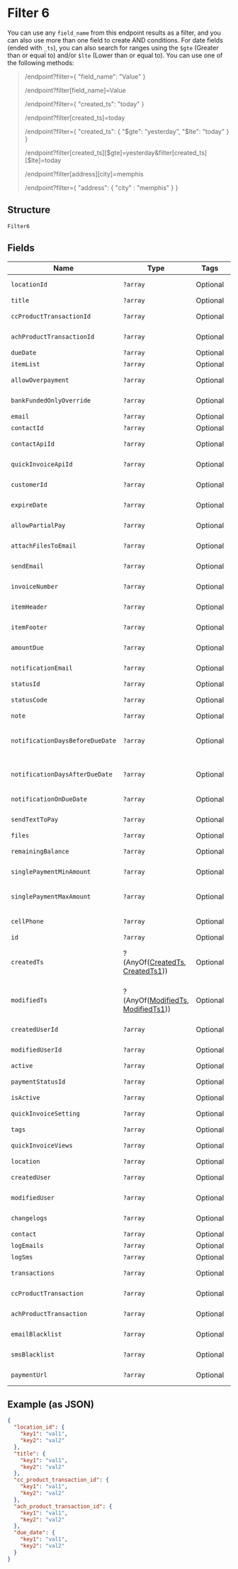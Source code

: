 
# Filter 6

You can use any `field_name` from this endpoint results as a filter, and you can also use more than one field to create AND conditions. For date fields (ended with `_ts`), you can also search for ranges using the `$gte` (Greater than or equal to) and/or  `$lte` (Lower than or equal to). You can use one of the following methods:

> /endpoint?filter={ "field_name": "Value" }
> 
> /endpoint?filter[field_name]=Value
> 
> /endpoint?filter={ "created_ts": "today" }
> 
> /endpoint?filter[created_ts]=today
> 
> /endpoint?filter={ "created_ts": { "$gte": "yesterday", "$lte": "today" } }
> 
> /endpoint?filter[created_ts][$gte]=yesterday&filter[created_ts][$lte]=today
> 
> /endpoint?filter[address][city]=memphis
> 
> /endpoint?filter={ "address": { "city" : "memphis" } }

## Structure

`Filter6`

## Fields

| Name | Type | Tags | Description | Getter | Setter |
|  --- | --- | --- | --- | --- | --- |
| `locationId` | `?array` | Optional | - | getLocationId(): ?array | setLocationId(?array locationId): void |
| `title` | `?array` | Optional | - | getTitle(): ?array | setTitle(?array title): void |
| `ccProductTransactionId` | `?array` | Optional | - | getCcProductTransactionId(): ?array | setCcProductTransactionId(?array ccProductTransactionId): void |
| `achProductTransactionId` | `?array` | Optional | - | getAchProductTransactionId(): ?array | setAchProductTransactionId(?array achProductTransactionId): void |
| `dueDate` | `?array` | Optional | - | getDueDate(): ?array | setDueDate(?array dueDate): void |
| `itemList` | `?array` | Optional | - | getItemList(): ?array | setItemList(?array itemList): void |
| `allowOverpayment` | `?array` | Optional | - | getAllowOverpayment(): ?array | setAllowOverpayment(?array allowOverpayment): void |
| `bankFundedOnlyOverride` | `?array` | Optional | - | getBankFundedOnlyOverride(): ?array | setBankFundedOnlyOverride(?array bankFundedOnlyOverride): void |
| `email` | `?array` | Optional | - | getEmail(): ?array | setEmail(?array email): void |
| `contactId` | `?array` | Optional | - | getContactId(): ?array | setContactId(?array contactId): void |
| `contactApiId` | `?array` | Optional | - | getContactApiId(): ?array | setContactApiId(?array contactApiId): void |
| `quickInvoiceApiId` | `?array` | Optional | - | getQuickInvoiceApiId(): ?array | setQuickInvoiceApiId(?array quickInvoiceApiId): void |
| `customerId` | `?array` | Optional | - | getCustomerId(): ?array | setCustomerId(?array customerId): void |
| `expireDate` | `?array` | Optional | - | getExpireDate(): ?array | setExpireDate(?array expireDate): void |
| `allowPartialPay` | `?array` | Optional | - | getAllowPartialPay(): ?array | setAllowPartialPay(?array allowPartialPay): void |
| `attachFilesToEmail` | `?array` | Optional | - | getAttachFilesToEmail(): ?array | setAttachFilesToEmail(?array attachFilesToEmail): void |
| `sendEmail` | `?array` | Optional | - | getSendEmail(): ?array | setSendEmail(?array sendEmail): void |
| `invoiceNumber` | `?array` | Optional | - | getInvoiceNumber(): ?array | setInvoiceNumber(?array invoiceNumber): void |
| `itemHeader` | `?array` | Optional | - | getItemHeader(): ?array | setItemHeader(?array itemHeader): void |
| `itemFooter` | `?array` | Optional | - | getItemFooter(): ?array | setItemFooter(?array itemFooter): void |
| `amountDue` | `?array` | Optional | - | getAmountDue(): ?array | setAmountDue(?array amountDue): void |
| `notificationEmail` | `?array` | Optional | - | getNotificationEmail(): ?array | setNotificationEmail(?array notificationEmail): void |
| `statusId` | `?array` | Optional | - | getStatusId(): ?array | setStatusId(?array statusId): void |
| `statusCode` | `?array` | Optional | - | getStatusCode(): ?array | setStatusCode(?array statusCode): void |
| `note` | `?array` | Optional | - | getNote(): ?array | setNote(?array note): void |
| `notificationDaysBeforeDueDate` | `?array` | Optional | - | getNotificationDaysBeforeDueDate(): ?array | setNotificationDaysBeforeDueDate(?array notificationDaysBeforeDueDate): void |
| `notificationDaysAfterDueDate` | `?array` | Optional | - | getNotificationDaysAfterDueDate(): ?array | setNotificationDaysAfterDueDate(?array notificationDaysAfterDueDate): void |
| `notificationOnDueDate` | `?array` | Optional | - | getNotificationOnDueDate(): ?array | setNotificationOnDueDate(?array notificationOnDueDate): void |
| `sendTextToPay` | `?array` | Optional | - | getSendTextToPay(): ?array | setSendTextToPay(?array sendTextToPay): void |
| `files` | `?array` | Optional | - | getFiles(): ?array | setFiles(?array files): void |
| `remainingBalance` | `?array` | Optional | - | getRemainingBalance(): ?array | setRemainingBalance(?array remainingBalance): void |
| `singlePaymentMinAmount` | `?array` | Optional | - | getSinglePaymentMinAmount(): ?array | setSinglePaymentMinAmount(?array singlePaymentMinAmount): void |
| `singlePaymentMaxAmount` | `?array` | Optional | - | getSinglePaymentMaxAmount(): ?array | setSinglePaymentMaxAmount(?array singlePaymentMaxAmount): void |
| `cellPhone` | `?array` | Optional | - | getCellPhone(): ?array | setCellPhone(?array cellPhone): void |
| `id` | `?array` | Optional | - | getId(): ?array | setId(?array id): void |
| `createdTs` | ?(AnyOf([CreatedTs](../../doc/models/created-ts-enum.md), [CreatedTs1](../../doc/models/created-ts-1.md))) | Optional | This is a nested AnyOf case. | getCreatedTs(): | setCreatedTs( createdTs): void |
| `modifiedTs` | ?(AnyOf([ModifiedTs](../../doc/models/modified-ts-enum.md), [ModifiedTs1](../../doc/models/modified-ts-1.md))) | Optional | This is a nested AnyOf case. | getModifiedTs(): | setModifiedTs( modifiedTs): void |
| `createdUserId` | `?array` | Optional | - | getCreatedUserId(): ?array | setCreatedUserId(?array createdUserId): void |
| `modifiedUserId` | `?array` | Optional | - | getModifiedUserId(): ?array | setModifiedUserId(?array modifiedUserId): void |
| `active` | `?array` | Optional | - | getActive(): ?array | setActive(?array active): void |
| `paymentStatusId` | `?array` | Optional | - | getPaymentStatusId(): ?array | setPaymentStatusId(?array paymentStatusId): void |
| `isActive` | `?array` | Optional | - | getIsActive(): ?array | setIsActive(?array isActive): void |
| `quickInvoiceSetting` | `?array` | Optional | - | getQuickInvoiceSetting(): ?array | setQuickInvoiceSetting(?array quickInvoiceSetting): void |
| `tags` | `?array` | Optional | - | getTags(): ?array | setTags(?array tags): void |
| `quickInvoiceViews` | `?array` | Optional | - | getQuickInvoiceViews(): ?array | setQuickInvoiceViews(?array quickInvoiceViews): void |
| `location` | `?array` | Optional | - | getLocation(): ?array | setLocation(?array location): void |
| `createdUser` | `?array` | Optional | - | getCreatedUser(): ?array | setCreatedUser(?array createdUser): void |
| `modifiedUser` | `?array` | Optional | - | getModifiedUser(): ?array | setModifiedUser(?array modifiedUser): void |
| `changelogs` | `?array` | Optional | - | getChangelogs(): ?array | setChangelogs(?array changelogs): void |
| `contact` | `?array` | Optional | - | getContact(): ?array | setContact(?array contact): void |
| `logEmails` | `?array` | Optional | - | getLogEmails(): ?array | setLogEmails(?array logEmails): void |
| `logSms` | `?array` | Optional | - | getLogSms(): ?array | setLogSms(?array logSms): void |
| `transactions` | `?array` | Optional | - | getTransactions(): ?array | setTransactions(?array transactions): void |
| `ccProductTransaction` | `?array` | Optional | - | getCcProductTransaction(): ?array | setCcProductTransaction(?array ccProductTransaction): void |
| `achProductTransaction` | `?array` | Optional | - | getAchProductTransaction(): ?array | setAchProductTransaction(?array achProductTransaction): void |
| `emailBlacklist` | `?array` | Optional | - | getEmailBlacklist(): ?array | setEmailBlacklist(?array emailBlacklist): void |
| `smsBlacklist` | `?array` | Optional | - | getSmsBlacklist(): ?array | setSmsBlacklist(?array smsBlacklist): void |
| `paymentUrl` | `?array` | Optional | - | getPaymentUrl(): ?array | setPaymentUrl(?array paymentUrl): void |

## Example (as JSON)

```json
{
  "location_id": {
    "key1": "val1",
    "key2": "val2"
  },
  "title": {
    "key1": "val1",
    "key2": "val2"
  },
  "cc_product_transaction_id": {
    "key1": "val1",
    "key2": "val2"
  },
  "ach_product_transaction_id": {
    "key1": "val1",
    "key2": "val2"
  },
  "due_date": {
    "key1": "val1",
    "key2": "val2"
  }
}
```

